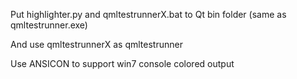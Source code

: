 Put highlighter.py and qmltestrunnerX.bat to Qt bin folder (same as qmltestrunner.exe)

And use qmltestrunnerX as qmltestrunner

Use ANSICON to support win7 console colored output